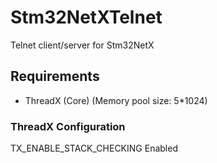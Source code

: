 # Stm32NetXTelnet

Telnet client/server for Stm32NetX



## Requirements

- ThreadX (Core) (Memory pool size: 5*1024)





### ThreadX Configuration

TX_ENABLE_STACK_CHECKING Enabled

